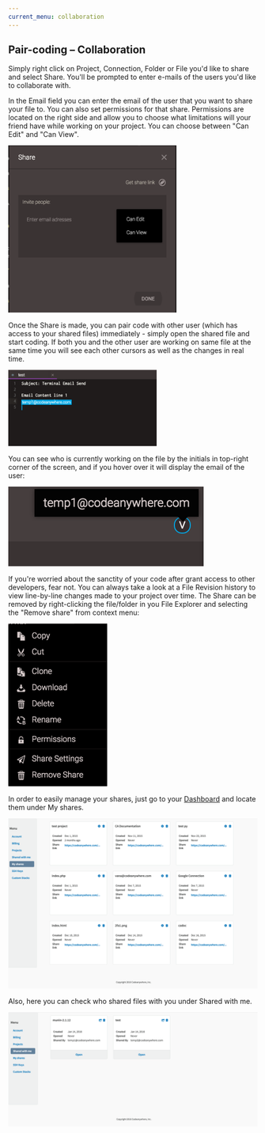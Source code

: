 ```yaml
---
current_menu: collaboration
---
```


## Pair-coding – Collaboration

Simply right click on Project, Connection, Folder or File you'd like to share and select Share. You'll be prompted to enter e-mails of the users you'd like to collaborate with. 

In the Email field you can enter the email of the user that you want to share your file to. 
You can also set permissions for that share. Permissions are located on the right side and allow you to choose what limitations will your friend have while working on your project. You can choose between "Can Edit" and "Can View".

<img src="images/shareviewedit.png" width="340" height="auto">



Once the Share is made, you can pair code with other user (which has access to your shared files) immediately - simply open the shared file and start coding. If both you and the other user are working on same file at the same time you will see each other cursors as well as the changes in real time. 

<img src="images/share-editing.png" width="300" height="auto">

You can see who is currently working on the file by the initials in top-right corner of the screen, and if you hover over it will display the email of the user:

![share-toprightcorner](images/share-toprightcorner.png "share-toprightcorner")


If you're worried about the sanctity of your code after grant access to other developers, fear not. You can always take a look at a File Revision history to view line-by-line changes made to your project over time.
The Share can be removed by right-clicking the file/folder in you File Explorer and selecting the "Remove share" from context menu:

<img src="images/share-remove.png" width="200" height="auto">

In order to easily manage your shares, just go to your [Dashboard](https://codeanywhere.com/dashboard) and locate them under My shares. 

![myshares](images/dashboard-myshares.png "myshares")

Also, here you can check who shared files with you under Shared with me. 

![sharedwithme](images/dashboard-sharedwithme.png "sharedwithme")
